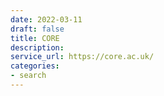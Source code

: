 ```yaml
---
date: 2022-03-11
draft: false
title: CORE
description:
service_url: https://core.ac.uk/
categories:
- search
---
```



